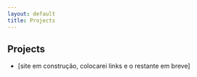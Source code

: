 ```yaml
---
layout: default
title: Projects
---
```


## Projects
* [site em construção, colocarei links e o restante em breve]
